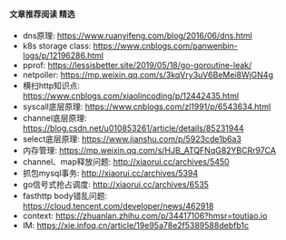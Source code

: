 #### 文章推荐阅读 精选
- dns原理: https://www.ruanyifeng.com/blog/2016/06/dns.html
- k8s storage class: https://www.cnblogs.com/panwenbin-logs/p/12196286.html
- pprof: https://lessisbetter.site/2019/05/18/go-goroutine-leak/
- netpoller: https://mp.weixin.qq.com/s/3kqVry3uV6BeMei8WjGN4g
- 横扫http知识点: https://www.cnblogs.com/xiaolincoding/p/12442435.html
- syscall底层原理: https://www.cnblogs.com/zl1991/p/6543634.html
- channel底层原理: https://blog.csdn.net/u010853261/article/details/85231944
- select底层原理: https://www.jianshu.com/p/5923cde1b6a3
- 内存管理: https://mp.weixin.qq.com/s/HJB_ATQFNqG82YBCRr97CA
- channel、map释放问题: http://xiaorui.cc/archives/5450
- 抓包mysql事务: http://xiaorui.cc/archives/5394
- go信号式抢占调度: http://xiaorui.cc/archives/6535
- fasthttp body错乱问题: https://cloud.tencent.com/developer/news/462918
- context: https://zhuanlan.zhihu.com/p/34417106?hmsr=toutiao.io
- IM: https://xie.infoq.cn/article/19e95a78e2f5389588debfb1c